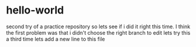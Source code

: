 # hello-world
second try of a practice repository
so lets see if i did it right this time. 
I think the first problem was that i didn't choose the right branch to edit
lets try this a third time
lets add a new line to this file